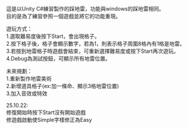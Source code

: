 ﻿這是以Unity C#練習製作的踩地雷，功能與windows的踩地雷相同。<br>
目的是為了練習參照一個遊戲並將它的功能重現。

遊玩方式：<br>
1.選取難易度後按下Start，會出現格子。<br>
2.按下格子後，格子會顯示數字，若為1，則表示格子周圍8格內有1格是地雷。<br>
3.若按到地雷格子時遊戲會結束，可重新選擇難易度或按下Start再次遊玩。<br>
4.Debug為測試按鈕，可顯示所有地雷位置。

未來規劃：<br>
1.重新製作地雷美術<br>
2.新增道具格子(ex:加一條命、顯示3格地雷位置)<br>
3.加入音效或特效

25.10.22:<br>
修復開始時按下Start沒有開始遊戲<br>
修遊戲啟動使Simple字樣修正為Easy
